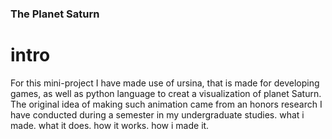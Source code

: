 ### The Planet Saturn

# intro
For this mini-project I have made use of ursina, that is made for developing games, as well as python language to creat a visualization of planet Saturn. The original idea of making such animation came from an honors research I have conducted during a semester in my undergraduate studies. 
what i made. what it does. how it works. how i made it.
